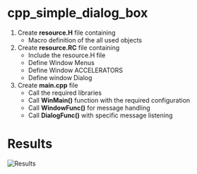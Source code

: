 # cpp_simple_dialog_box

1. Create **resource.H** file containing
    - Macro definition of the all used objects
2. Create **resource.RC** file containing
    - Include the resource.H file
    - Define Window Menus
    - Define Window ACCELERATORS
    - Define window Dialog
3. Create **main.cpp** file
    - Call the required libraries 
    - Call **WinMain()** function with the required configuration
    - Call **WindowFunc()** for message handling
    - Call **DialogFunc()** with specific message listening


# Results 
![Results](https://user-images.githubusercontent.com/42491711/121180322-65cd3280-c869-11eb-98d5-1df07eadfa9d.jpg)
